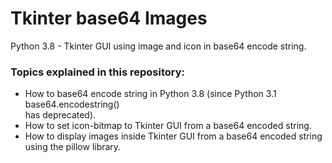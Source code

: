 # Tkinter base64 Images
Python 3.8 - Tkinter GUI using image and icon in base64 encode string.

### Topics explained in this repository:
- How to base64 encode string in Python 3.8 (since Python 3.1 <br>base64.encodestring()</br> has deprecated).
- How to set icon-bitmap to Tkinter GUI from a base64 encoded string.
- How to display images inside Tkinter GUI from a base64 encoded string using the pillow library.
